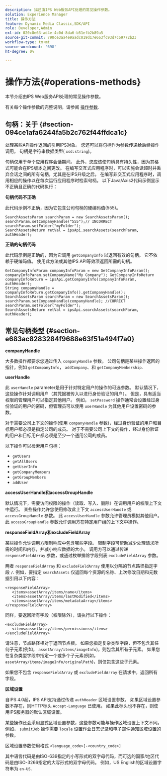 ```yaml
---
description: 描述由IPS Web服务API处理的常见操作参数。
solution: Experience Manager
title: 操作方法
feature: Dynamic Media Classic,SDK/API
role: Developer,Admin
exl-id: 020c8e63-ad4e-4c0d-8da6-b51efb2b89a5
source-git-commit: 790ce3aa4e9aadc019d17e663fc93d7c69772b23
workflow-type: tm+mt
source-wordcount: '698'
ht-degree: 0%

---
```


# 操作方法{#operations-methods}

本节介绍由IPS Web服务API处理的常见操作参数。

有关每个操作参数的完整说明，请参阅 [操作参数](/help/aem-ips-api/operations/c-operations-intro/c-methods/c-methods.md).

## 句柄：关于 {#section-094ce1afa6244fa5b2c762f44ffdca1c}

处理某些API操作返回的引用IPS对象。 您还可以将句柄作为参数传递给后续操作调用。 句柄是字符串数据类型( `xsd:string`)。

句柄仅用于单个应用程序会话期间。 此外，您应该使句柄具有持久性，因为其格式可能会在IPS版本之间更改。 在编写交互式应用程序时，可以实施会话超时并丢弃会话之间的所有句柄，尤其是在IPS升级之后。 在编写非交互式应用程序时，调用相应的操作以在每次运行应用程序时检索句柄。 以下Java/Axis2代码示例显示不正确且正确的代码执行：

**句柄代码不正确**

此代码示例不正确，因为它包含公司句柄的硬编码值(555)。

```
SearchAssetsParam searchParam = new SearchAssetsParam(); searchParam.setCompanyHandle("555");// INCORRECT 
searchParam.setFolder("myFolder"); 
SearchAssetsReturn retVal = ipsApi.searchAssets(searchParam, authHeader);
```

**正确的句柄代码**

此代码示例是正确的，因为它调用 `getCompanyInfo` 以返回有效的句柄。 它不依赖于硬编码值。 使用此方法或其他IPS API等效项返回所需的句柄。

```
GetCompanyInfoParam companyInfoParam = new GetCompanyInfoParam(); 
companyInfoParam.setCompanyName("My Company"); GetCompanyInfoReturn companyInfoReturn = ipsApi.getCompanyInfo(companyInfoParam, authHeader); 
String companyHandle = companyInfoReturn.getCompanyInfo().getCompanyHandle(); 
SearchAssetsParam searchParam = new SearchAssetsParam(); searchParam.setCompanyHandle(companyHandle); //CORRECT 
searchParam.setFolder("myFolder"); 
SearchAssetsReturn retVal = ipsApi.searchAssets(searchParam, authHeader);
```

## 常见句柄类型 {#section-e683ac8283284f9688e63f51a494f7a0}

**companyHandle**

大多数操作都要求您通过传入 `companyHandle` 参数。 公司句柄是某些操作返回的指针，例如 `getCompanyInfo`， `addCompany`、和 `getCompanyMembership`.

**userHandle**

此 `userHandle` parameter是用于针对特定用户的操作的可选参数。 默认情况下，这些操作针对调用用户（其凭据被传入以进行身份验证的用户）。 但是，具有适当权限的管理用户可以指定其他用户。 例如， `setPassword` 操作通常会设置经过身份验证的用户的密码，但管理员可以使用 `userHandle` 为其他用户设置密码的参数。

对于需要公司上下文的操作(使用 `companyHandle` 参数)，经过身份验证的用户和目标用户都必须是指定公司的成员。 对于不需要公司上下文的操作，经过身份验证的用户和目标用户都必须是至少一个通用公司的成员。

以下操作可以检索用户句柄：

* `getUsers`
* `getAllUsers`
* `getUserInfo`
* `getCompanyMembers`
* `getGroupMembers`
* `addUser`

**accessUserHandle和accessGroupHandle**

默认情况下，需要访问权限的操作（读取、写入、删除）在调用用户的权限上下文中运行。 某些操作允许您使用修改此上下文 `accessUserHandle` 或 `accessGroupHandle` 参数。 此 `accessUserHandle` 参数允许管理员模拟其他用户。 此 `accessGroupHandle` 参数允许调用方在特定用户组的上下文中操作。

**responseFieldArray和excludeFieldArray**

某些操作允许调用方限制响应中包含哪些字段。 限制字段可帮助减少处理请求所需的时间和内存，并减小响应数据的大小。 调用方可以通过传递 `responseFieldArray` 参数，或通过枚举排除字段列表 `excludeFieldArray` 参数。

两者 `responseFieldArray` 和 `excludeFieldArray` 使用以分隔的节点路径指定字段 `/`. 例如，要指定 `searchAssets` 仅返回每个资源的名称、上次修改日期和元数据引用以下内容：

```
<responseFieldArray> 
   <items>assetArray/items/name</items> 
   <items>assetArray/items/lastModified</items> 
   <items>assetArray/items/metadataArray</items> 
</responseFieldArray>
```

同样，要返回所有字段（权限除外），请执行以下操作：

```
<excludeFieldArray> 
   <items>assetArray/items/permissions</items> 
</excludeFieldArray>
```

请注意，节点路径相对于返回节点根。 如果您指定复杂类型字段，但不包含其任何子元素(例如， `assetArray/items/imageInfo`)，则包含其所有子元素。 如果您在复杂类型字段中指定一个或多个子元素(例如， `assetArray/items/imageInfo/originalPath`)，则仅包含这些子元素。

如果您不包含 `responseFieldArray` 或 `excludeFieldArray` 在请求中，返回所有字段。

**区域设置**

自IPS 4.0起，IPS API支持通过传递 `authHeader` 区域设置参数。 如果区域设置参数不存在，则HTTP标头 `Accept-Language` 已使用。 如果此标头也不存在，则使用IPS服务器的默认区域设置。

某些操作还会采用显式区域设置参数，这些参数可能与操作区域设置上下文不同。 例如， `submitJob` 操作需要 `locale` 设置作业日志记录和电子邮件通知区域设置的参数。

区域设置参数使用格式 `<language_code>[-<country_code>]`

其中语言代码是由ISO-639指定的小写形式的双字母代码，而可选的国家/地区代码是由ISO-3266指定的大写形式的双字母代码。 例如，US English的区域设置字符串为 `en-US`.
